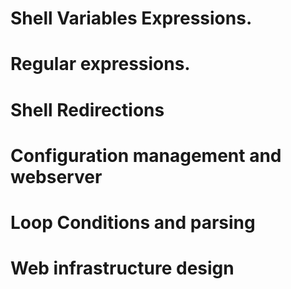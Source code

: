 # Shell Variables Expressions.
# Regular expressions. 
# Shell Redirections

# Configuration management and webserver

# Loop Conditions and parsing 

# Web infrastructure design 
